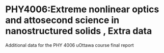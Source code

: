 # PHY4006:Extreme nonlinear optics and attosecond science in nanostructured solids , Extra data
Additional data for the PHY 4006 uOttawa course final report
